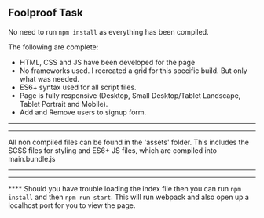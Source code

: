 ## Foolproof Task
No need to run ```npm install``` as everything has been compiled. 

The following are complete:

* HTML, CSS and JS have been developed for the page
* No frameworks used. I recreated a grid for this specific build. But only what was needed.
* ES6+ syntax used for all script files.
* Page is fully responsive (Desktop, Small Desktop/Tablet Landscape, Tablet Portrait and Mobile).
* Add and Remove users to signup form.

________
________

All non compiled files can be found in the 'assets' folder. This includes the SCSS files for styling and ES6+ JS files, which are compiled into main.bundle.js
________
________

**** Should you have trouble loading the index file then you can run ```npm install``` and then ```npm run start```. This will run webpack and also open up a localhost port for you to view the page.
